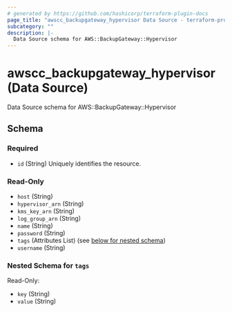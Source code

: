 ```yaml
---
# generated by https://github.com/hashicorp/terraform-plugin-docs
page_title: "awscc_backupgateway_hypervisor Data Source - terraform-provider-awscc"
subcategory: ""
description: |-
  Data Source schema for AWS::BackupGateway::Hypervisor
---
```


# awscc_backupgateway_hypervisor (Data Source)

Data Source schema for AWS::BackupGateway::Hypervisor



<!-- schema generated by tfplugindocs -->
## Schema

### Required

- `id` (String) Uniquely identifies the resource.

### Read-Only

- `host` (String)
- `hypervisor_arn` (String)
- `kms_key_arn` (String)
- `log_group_arn` (String)
- `name` (String)
- `password` (String)
- `tags` (Attributes List) (see [below for nested schema](#nestedatt--tags))
- `username` (String)

<a id="nestedatt--tags"></a>
### Nested Schema for `tags`

Read-Only:

- `key` (String)
- `value` (String)
